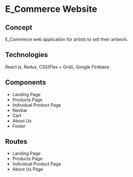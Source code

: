 # E_Commerce Website

## Concept

E_Commerce web application for artists to sell their artwork.

## Technologies

React js, Redux, CSS(Flex + Grid), Google Firebase

## Components

- Landing Page
- Products Page
- Individual Product Page
- Navbar
- Cart
- About Us
- Footer

## Routes

- Landing Page
- Products Page
- Individual Product Page
- About Us Page
